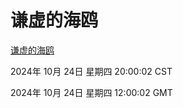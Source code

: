 # 谦虚的海鸥
[谦虚的海鸥](http://219.139.199.238:56308/qxdho/course/base/hotlink/index.php)

2024年 10月 24日 星期四 20:00:02 CST

2024年 10月 24日 星期四 12:00:02 GMT
